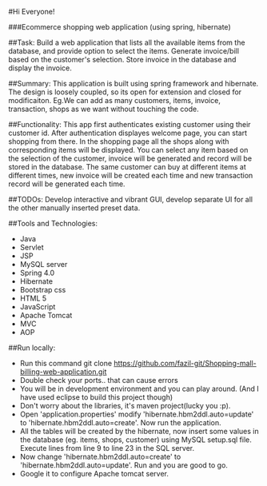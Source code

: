 #Hi Everyone!

###Ecommerce shopping web application (using spring, hibernate)

##Task: Build a web application that lists all the available items from the database, and provide option to select the items. Generate invoice/bill based on the customer's selection. Store invoice in the database and display the invoice.

##Summary: This application is built using spring framework and hibernate. The design is loosely coupled, so its open for extension and closed for modificaiton. Eg.We can add as many customers, items, invoice, transaction, shops as we want without touching the code.

##Functionality: This app first authenticates existing customer using their customer id. After authentication displayes welcome page, you can start shopping from there. In the shopping page all the shops along with corresponding items will be displayed. You can select any item based on the selection of the customer, invoice will be generated and record will be stored in the database. The same customer can buy at different items at different times, new invoice will be created each time and new transaction record will be generated each time.

##TODOs: Develop interactive and vibrant GUI, develop separate UI for all the other manually inserted preset data.

##Tools and Technologies:

* Java
* Servlet
* JSP
* MySQL server
* Spring 4.0
* Hibernate
* Bootstrap css
* HTML 5
* JavaScript
* Apache Tomcat
* MVC
* AOP

##Run locally:
* Run this command git clone https://github.com/fazil-git/Shopping-mall-billing-web-application.git
* Double check your ports.. that can cause errors  
* You will be in development environment and you can play around.
(And I have used eclipse to build this project though)
* Don't worry about the libraries, it's maven project(lucky you :p).
* Open 'application.properties' modify 'hibernate.hbm2ddl.auto=update' to 'hibernate.hbm2ddl.auto=create'. Now run the application.
* All the tables will be created by the hibernate, now insert some values in the database (eg. items, shops, customer) using MySQL setup.sql file. Execute lines from line 9 to line 23 in the SQL server.
* Now change 'hibernate.hbm2ddl.auto=create' to 'hibernate.hbm2ddl.auto=update'. Run and you are good to go.
* Google it to configure Apache tomcat server.